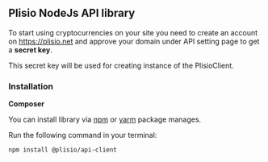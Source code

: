 ## Plisio NodeJs API library

To start using cryptocurrencies on your site you need to create an account on <https://plisio.net> and approve your domain under API setting page to get a **secret key**.

This secret key will be used for creating instance of the PlisioClient.

### Installation

**Composer**

You can install library via [npm](https://www.npmjs.com/) or [yarm](https://yarnpkg.com/) package manages. 

Run the following command in your terminal:

```bash
npm install @plisio/api-client
```